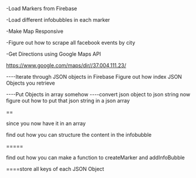 -Load Markers from Firebase 

-Load different infobubbles in each marker

-Make Map Responsive 

-Figure out how to scrape all facebook events by city

-Get Directions using Google Maps API 


https://www.google.com/maps/dir//37.004,111.23/



----Iterate through JSON objects in Firebase 
Figure out how index JSON Objects you retrieve

----Put Objects in array somehow
----convert json object to json string
now figure out how to put that json string in a json array

==

since you now have it in an array

find out how you can structure the content in the infobubble 


=====

find out how you can make a function to createMarker and addInfoBubble

====store all keys of each JSON Object

